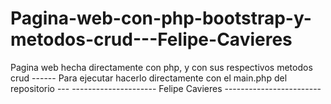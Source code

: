 # Pagina-web-con-php-bootstrap-y-metodos-crud---Felipe-Cavieres
Pagina web hecha directamente con php, y con sus respectivos metodos crud 
------ Para ejecutar hacerlo directamente con el main.php del repositorio --- 
--------------------- Felipe Cavieres ------------------------ 
